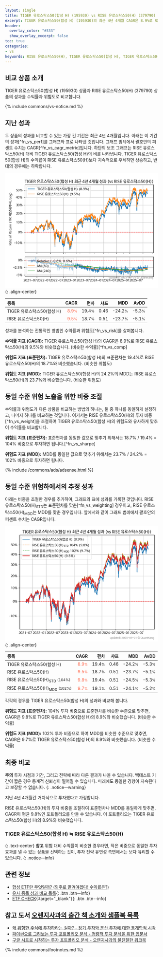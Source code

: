 ```yaml
---
layout: single
title: TIGER 유로스탁스50(합성 H) (195930) vs RISE 유로스탁스50(H) (379790)
excerpt: TIGER 유로스탁스50(합성 H) (195930)의 최근 4년 4개월 CAGR은 8.9%로 RISE 유로스탁스50(H) (379790)의 9.5%와 비슷했습니다.
header:
  overlay_color: "#333"
  show_overlay_excerpt: false
toc: true
categories:
- vs
keywords: RISE 유로스탁스50(H), TIGER 유로스탁스50(합성 H), TIGER 유로스탁스50(합성 H) RISE 유로스탁스50(H) 비교, 195930, 379790, 195930 195930 비교
---
```


## 비교 상품 소개


TIGER 유로스탁스50(합성 H) (195930) 상품과 RISE 유로스탁스50(H) (379790) 상품의 성과를 수익률과 위험도로 비교합니다.





{% include commons/vs-notice.md %}

## 지난 성과

두 상품의 성과를 비교할 수 있는 가장 긴 기간은 최근 4년 4개월입니다. 아래는 이 기간의 성과[^fn_vs_perf]를 그래프와 표로 나타낸 것입니다.
그래프 범례에서 괄호안의 퍼센트 수치는 CAGR[^fn_vs_cagr_metric]입니다.
하단의 보조 그래프는 RISE 유로스탁스50(H) 대비 TIGER 유로스탁스50(합성 H)의 비를 나타냅니다.
TIGER 유로스탁스50(합성 H)의 수익률이 RISE 유로스탁스50(H)보다 지속적으로 우세하면 상승하고, 반대의 경우에는 하락합니다.

![TIGER 유로스탁스50(합성 H)](/vs/images/195930-vs-379790_dual.png){: .align-center}

| **종목** | **CAGR** | **편차** | **샤프** | **MDD** | **AvDD** |
| :------------ | ------: | -----------: | -------: | ------: | -------: |
| TIGER 유로스탁스50(합성 H) | <span style="color: tomato">8.9<small>%</small></span> | 19.4<small>%</small> | 0.46 | -24.2<small>%</small> | -5.3<small>%</small> |
| RISE 유로스탁스50(H) | <span style="color: tomato">9.5<small>%</small></span> | 18.7<small>%</small> | 0.51 | -23.7<small>%</small> | -5.1<small>%</small> |

<!-- more -->


성과를 분석하는 전통적인 방법인 수익률과 위험도[^fn_vs_risk]를 살펴봅니다.

**수익률 지표 (CAGR):** TIGER 유로스탁스50(합성 H)의 CAGR은 8.9%로 RISE 유로스탁스50(H)의 9.5%와 비슷했습니다. (비슷한 수익률)[^fn_vs_comp]

**위험도 지표 (표준편차):** TIGER 유로스탁스50(합성 H)의 표준편차는 19.4%로 RISE 유로스탁스50(H)의 18.7%와 비슷했습니다. (비슷한 위험도)

**위험도 지표 (MDD):** TIGER 유로스탁스50(합성 H)의 24.2%의 MDD는 RISE 유로스탁스50(H)의 23.7%와 비슷했습니다. (비슷한 위험도)



## 동일 수준 위험 노출을 위한 비중 조절

수익률과 위험도가 다른 상품을 비교하는 방법의 하나는, 둘 중 하나를 동일하게 설정하고, 나머지 하나를 비교하는 것입니다.
여기서는 RISE 유로스탁스50(H)의 투자 비중[^fn_vs_weight]을 조절하여 TIGER 유로스탁스50(합성 H)의 위험도와 유사하게 맞추어 수익률를 비교합니다.

**위험도 지표 (표준편차):** 표준편차를 동일한 값으로 맞추기 위해서는 18.7% / 19.4% = 104% 비중으로 투자하면 됩니다.[^fn_vs_sharpe]

**위험도 지표 (MDD):** MDD를 동일한 값으로 맞추기 위해서는 23.7% / 24.2% = 102% 비중으로 투자하면 됩니다.


{% include /commons/ads/adsense.html %}



## 동일 수준 위험하에서의 추정 성과

아래는 비중을 조절한 경우를 추가하여, 그래프와 표에 성과를 기록한 것입니다.
RISE 유로스탁스50(H)<sub>STD</sub>는 표준편차를 맞춘[^fn_vs_weighting] 경우이고, RISE 유로스탁스50(H)<sub>MDD</sub>는 MDD를 맞춘 경우입니다.
앞에서와 같이 그래프 범례에서 괄호안의 퍼센트 수치는 CAGR입니다.


![TIGER 유로스탁스50(합성 H)](/vs/images/195930-vs-379790.png){: .align-center}



| **종목** | **CAGR** | **편차** | **샤프** | **MDD** | **AvDD** |
| :------------ | ------: | -----------: | -------: | ------: | -------: |
| TIGER 유로스탁스50(합성 H) | <span style="color: tomato">8.9<small>%</small></span> | 19.4<small>%</small> | 0.46 | -24.2<small>%</small> | -5.3<small>%</small> |
| RISE 유로스탁스50(H) | <span style="color: tomato">9.5<small>%</small></span> | 18.7<small>%</small> | 0.51 | -23.7<small>%</small> | -5.1<small>%</small> |
| RISE 유로스탁스50(H)<sub>STD</sub> <small>(104%)</small> | <span style="color: tomato">9.8<small>%</small></span> | 19.4<small>%</small> | 0.51 | -24.5<small>%</small> | -5.3<small>%</small> |
| RISE 유로스탁스50(H)<sub>MDD</sub> <small>(102%)</small> | <span style="color: tomato">9.7<small>%</small></span> | 19.1<small>%</small> | 0.51 | -24.1<small>%</small> | -5.2<small>%</small> |



각각의 경우를 TIGER 유로스탁스50(합성 H)의 성과와 비교해 봅니다.

**위험도 지표 (표준편차):** 104% 투자 비중으로 표준편차를 비슷한 수준으로 맞추면, CAGR은 9.8%로 TIGER 유로스탁스50(합성 H)의 8.9%와 비슷했습니다. (비슷한 수익률)

**위험도 지표 (MDD):** 102% 투자 비중으로 하여 MDD를 비슷한 수준으로 맞추면, CAGR은 9.7%로 TIGER 유로스탁스50(합성 H)의 8.9%와 비슷했습니다. (비슷한 수익률)




## 최종 비교

**주의** 투자 시점과 기간, 그리고 전략에 따라 다른 결과가 나올 수 있습니다. 백테스트 기간이 짧은 경우 통계적 신뢰성이 떨어질 수 있습니다. 미래에도 동일한 경향이 지속된다고 보장할 수 없습니다.
{: .notice--warning}

지난 4년 4개월간 거치식으로 투자했다고 가정합니다.

RISE 유로스탁스50(H)의 투자 비중을 조절하여 표준편차나 MDD를 동일하게 맞추면, CAGR이 평균 9.8%인 포트폴리오를 만들 수 있습니다.
이 포트폴리오는 TIGER 유로스탁스50(합성 H)의 8.9%와 비슷했습니다.

### TIGER 유로스탁스50(합성 H) ≒ RISE 유로스탁스50(H)
{: .text-center}
**참고** 위험 대비 수익률이 비슷한 경우라면, 적은 비중으로 동일한 투자 효과를 낼 수 있는 상품을 선택하는 것이, 투자 전략 유연성 측면에서는 보다 유리할 수 있습니다.
{: .notice--info}


## 관련 정보

- [합성 ETF란 무엇일까? (외주로 맡겨야겠다! 수익률은?)](https://kongdori.tistory.com/255)
- [유사 종목 성과 비교 목록](/vs/){: .btn .btn--info}
- [ETF CHECK](https://www.etfcheck.co.kr/mobile/etpitem/379790/compare?compCode%5B%5D=195930){:target="_blank"}{: .btn .btn--info}


## 참고 도서 [오렌지사과의 출간 책 소개와 샘플북 목록](https://kongdori.tistory.com/691)

- [왜 위험한 주식에 투자하라는 걸까? - 장기 투자와 분산 투자에 대한 통계학적 시각](https://kongdori.tistory.com/421)
- [파이썬으로 그려보는 투자 포트폴리오 분석  - 정량적 투자 분석을 위한 입문서](https://kongdori.tistory.com/643)
- [구글 시트로 시작하는 투자 포트폴리오 분석 - 오렌지사과의 불친절한 워크북](https://kongdori.tistory.com/449)

{% include commons/footnotes.md %}
